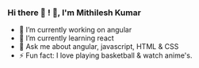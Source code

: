 ### Hi there 👋 ! 👋, I'm Mithilesh Kumar

- 🔭 I’m currently working on angular
- 🌱 I’m currently learning react
- 💬 Ask me about angular, javascript, HTML & CSS
- ⚡ Fun fact: I love playing basketball & watch anime's.
